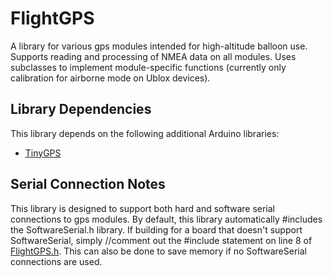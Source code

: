 # FlightGPS

A library for various gps modules intended for high-altitude balloon use.
Supports reading and processing of NMEA data on all modules. Uses subclasses to implement module-specific functions (currently only calibration for airborne mode on Ublox devices).

## Library Dependencies

This library depends on the following additional Arduino libraries:
* [TinyGPS](https://github.com/mikalhart/TinyGPS)

## Serial Connection Notes

This library is designed to support both hard and software serial connections to gps modules. By default,
this library automatically #includes the SoftwareSerial.h library. If building for a board that doesn't
support SoftwareSerial, simply //comment out the #include statement on line 8 of [FlightGPS.h](src/FlightGPS.h).
This can also be done to save memory if no SoftwareSerial connections are used.